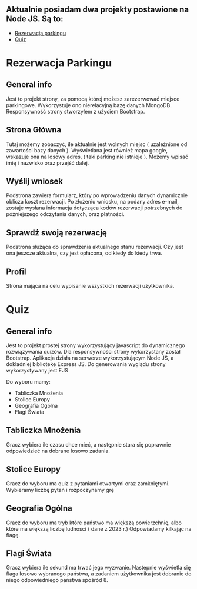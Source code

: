 ## Aktualnie posiadam dwa projekty postawione na Node JS. Są to:
* [Rezerwacja parkingu](#Rezerwacja_parkingu)
* [Quiz](#Quiz)

# Rezerwacja Parkingu
## General info
Jest to projekt strony, za pomocą której możesz zarezerwować miejsce parkingowe. Wykorzystuje ono nierelacyjną bazę danych MongoDB. Responsywność strony stworzyłem z użyciem Bootstrap. 
## Strona Główna
Tutaj możemy zobaczyć, ile aktualnie jest wolnych miejsc ( uzależnione od zawartości bazy danych ). Wyświetlana jest również mapa google, wskazuje ona na losowy adres, ( taki parking nie istnieje ). Możemy wpisać imię i nazwisko oraz przejść dalej.

## Wyślij wniosek
Podstrona zawiera formularz, który po wprowadzeniu danych dynamicznie oblicza koszt rezerwacji. Po złożeniu wniosku, na podany adres e-mail, zostaje wysłana informacja dotycząca kodów rezerwacji potrzebnych do późniejszego odczytania danych, oraz płatności.

## Sprawdź swoją rezerwację
Podstrona służąca do sprawdzenia aktualnego stanu rezerwacji. Czy jest ona jeszcze aktualna, czy jest opłacona, od kiedy do kiedy trwa.

## Profil
Strona mająca na celu wypisanie wszystkich rezerwacji użytkownika.

# Quiz
## General info
Jest to projekt prostej strony wykorzystujący javascript do dynamicznego rozwiązywania quizów.
Dla responsywności strony wykorzystany został Bootstrap.
Aplikacja działa na serwerze wykorzystującym Node JS, a dokładniej bibliotekę Express JS.
Do generowania wyglądu strony wykorzystywany jest EJS

Do wyboru mamy:
* Tabliczka Mnożenia
* Stolice Europy
* Geografia Ogólna
* Flagi Świata

## Tabliczka Mnożenia
Gracz wybiera ile czasu chce mieć, a następnie stara się poprawnie odpowiedzieć na dobrane losowo zadania.
	
## Stolice Europy
Gracz do wyboru ma quiz z pytaniami otwartymi oraz zamkniętymi. Wybieramy liczbę pytań i rozpoczynamy grę

## Geografia Ogólna
Gracz do wyboru ma tryb które państwo ma większą powierzchnię, albo które ma większą liczbę ludności ( dane z 2023 r.)
Odpowiadamy kilkając na flagę.

## Flagi Świata
Gracz wybiera ile sekund ma trwać jego wyzwanie. Nastepnie wyświetla się flaga losowo wybranego państwa, a zadaniem użytkownika
jest dobranie do niego odpowiedniego państwa spośród 8.
